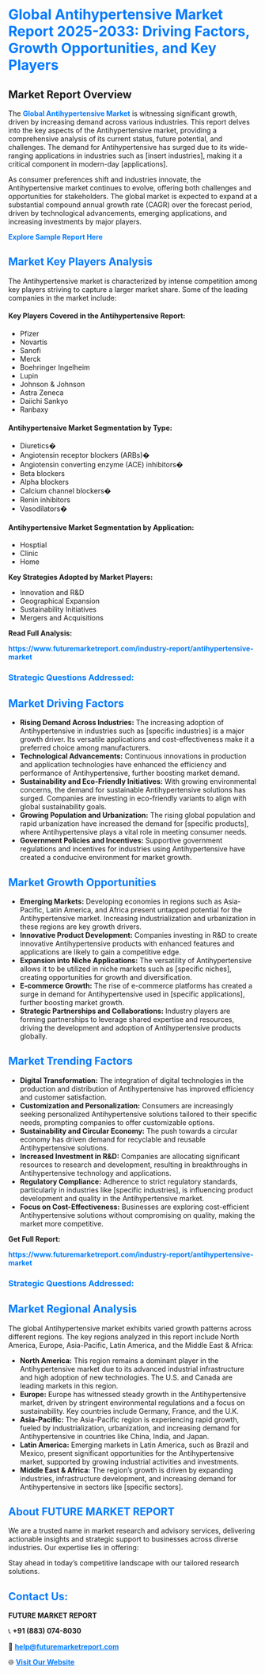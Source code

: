 <h1 style="color: #007BFF;">Global Antihypertensive Market Report 2025-2033: Driving Factors, Growth Opportunities, and Key Players</h1>

<section id="overview">
<h2>Market Report Overview</h2>
<p>The <a href="https://www.futuremarketreport.com/industry-report/antihypertensive-market" style="color: #007BFF; text-decoration: none;"><strong>Global Antihypertensive Market</strong></a> is witnessing significant growth, driven by increasing demand across various industries. This report delves into the key aspects of the Antihypertensive market, providing a comprehensive analysis of its current status, future potential, and challenges. The demand for Antihypertensive has surged due to its wide-ranging applications in industries such as [insert industries], making it a critical component in modern-day [applications].</p>
<p>As consumer preferences shift and industries innovate, the Antihypertensive market continues to evolve, offering both challenges and opportunities for stakeholders. The global market is expected to expand at a substantial compound annual growth rate (CAGR) over the forecast period, driven by technological advancements, emerging applications, and increasing investments by major players.</p>
</section>

<section id="overview">
<p><a href="https://www.futuremarketreport.com/request-sample/reportId=103371" style="color: #007BFF; text-decoration: none;"><strong>Explore Sample Report Here</strong></a></p>
</section>

<section id="key-players">
<h2 style="color: #007BFF;">Market Key Players Analysis</h2>
<p>The Antihypertensive market is characterized by intense competition among key players striving to capture a larger market share. Some of the leading companies in the market include:</p>
<h4>Key Players Covered in the Antihypertensive Report:</h4>
<ul><li>Pfizer</li><li>Novartis</li><li>Sanofi</li><li>Merck</li><li>Boehringer Ingelheim</li><li>Lupin</li><li>Johnson &amp; Johnson</li><li>Astra Zeneca</li><li>Daiichi Sankyo</li><li>Ranbaxy</li></ul>
<h4>Antihypertensive Market Segmentation by Type:</h4>
<ul><li>Diuretics�</li><li>Angiotensin receptor blockers (ARBs)�</li><li>Angiotensin converting enzyme (ACE) inhibitors�</li><li>Beta blockers</li><li>Alpha blockers</li><li>Calcium channel blockers�</li><li>Renin inhibitors</li><li>Vasodilators�</li></ul>

<h4>Antihypertensive Market Segmentation by Application:</h4>
<ul><li>Hosptial</li><li>Clinic</li><li>Home</li></ul>
<p><strong>Key Strategies Adopted by Market Players:</strong></p>
<ul>
<li>Innovation and R&D</li>
<li>Geographical Expansion</li>
<li>Sustainability Initiatives</li>
<li>Mergers and Acquisitions</li>
</ul>
</section>

<section>
<p><strong>Read Full Analysis: </strong></p><a href="https://www.futuremarketreport.com/industry-report/antihypertensive-market" style="color: #007BFF; text-decoration: none;"><strong>https://www.futuremarketreport.com/industry-report/antihypertensive-market</strong></a>
<h3 style="color: #007BFF;">Strategic Questions Addressed:</h3>
</section>

<section id="driving-factors">
<h2 style="color: #007BFF;">Market Driving Factors</h2>
<ul>
<li><strong>Rising Demand Across Industries:</strong> The increasing adoption of Antihypertensive in industries such as [specific industries] is a major growth driver. Its versatile applications and cost-effectiveness make it a preferred choice among manufacturers.</li>
<li><strong>Technological Advancements:</strong> Continuous innovations in production and application technologies have enhanced the efficiency and performance of Antihypertensive, further boosting market demand.</li>
<li><strong>Sustainability and Eco-Friendly Initiatives:</strong> With growing environmental concerns, the demand for sustainable Antihypertensive solutions has surged. Companies are investing in eco-friendly variants to align with global sustainability goals.</li>
<li><strong>Growing Population and Urbanization:</strong> The rising global population and rapid urbanization have increased the demand for [specific products], where Antihypertensive plays a vital role in meeting consumer needs.</li>
<li><strong>Government Policies and Incentives:</strong> Supportive government regulations and incentives for industries using Antihypertensive have created a conducive environment for market growth.</li>
</ul>
</section>

<section id="growth-opportunities">
<h2 style="color: #007BFF;">Market Growth Opportunities</h2>
<ul>
<li><strong>Emerging Markets:</strong> Developing economies in regions such as Asia-Pacific, Latin America, and Africa present untapped potential for the Antihypertensive market. Increasing industrialization and urbanization in these regions are key growth drivers.</li>
<li><strong>Innovative Product Development:</strong> Companies investing in R&D to create innovative Antihypertensive products with enhanced features and applications are likely to gain a competitive edge.</li>
<li><strong>Expansion into Niche Applications:</strong> The versatility of Antihypertensive allows it to be utilized in niche markets such as [specific niches], creating opportunities for growth and diversification.</li>
<li><strong>E-commerce Growth:</strong> The rise of e-commerce platforms has created a surge in demand for Antihypertensive used in [specific applications], further boosting market growth.</li>
<li><strong>Strategic Partnerships and Collaborations:</strong> Industry players are forming partnerships to leverage shared expertise and resources, driving the development and adoption of Antihypertensive products globally.</li>
</ul>
</section>

<section id="trending-factors">
<h2 style="color: #007BFF;">Market Trending Factors</h2>
<ul>
<li><strong>Digital Transformation:</strong> The integration of digital technologies in the production and distribution of Antihypertensive has improved efficiency and customer satisfaction.</li>
<li><strong>Customization and Personalization:</strong> Consumers are increasingly seeking personalized Antihypertensive solutions tailored to their specific needs, prompting companies to offer customizable options.</li>
<li><strong>Sustainability and Circular Economy:</strong> The push towards a circular economy has driven demand for recyclable and reusable Antihypertensive solutions.</li>
<li><strong>Increased Investment in R&D:</strong> Companies are allocating significant resources to research and development, resulting in breakthroughs in Antihypertensive technology and applications.</li>
<li><strong>Regulatory Compliance:</strong> Adherence to strict regulatory standards, particularly in industries like [specific industries], is influencing product development and quality in the Antihypertensive market.</li>
<li><strong>Focus on Cost-Effectiveness:</strong> Businesses are exploring cost-efficient Antihypertensive solutions without compromising on quality, making the market more competitive.</li>
</ul>
</section>

<section>
<p><strong>Get Full Report: </strong></p><a href="https://www.futuremarketreport.com/industry-report/antihypertensive-market" style="color: #007BFF; text-decoration: none;"><strong>https://www.futuremarketreport.com/industry-report/antihypertensive-market</strong></a>
<h3 style="color: #007BFF;">Strategic Questions Addressed:</h3>
</section>


<section id="regional-analysis">
<h2 style="color: #007BFF;">Market Regional Analysis</h2>
<p>The global Antihypertensive market exhibits varied growth patterns across different regions. The key regions analyzed in this report include North America, Europe, Asia-Pacific, Latin America, and the Middle East & Africa:</p>
<ul>
<li><strong>North America:</strong> This region remains a dominant player in the Antihypertensive market due to its advanced industrial infrastructure and high adoption of new technologies. The U.S. and Canada are leading markets in this region.</li>
<li><strong>Europe:</strong> Europe has witnessed steady growth in the Antihypertensive market, driven by stringent environmental regulations and a focus on sustainability. Key countries include Germany, France, and the U.K.</li>
<li><strong>Asia-Pacific:</strong> The Asia-Pacific region is experiencing rapid growth, fueled by industrialization, urbanization, and increasing demand for Antihypertensive in countries like China, India, and Japan.</li>
<li><strong>Latin America:</strong> Emerging markets in Latin America, such as Brazil and Mexico, present significant opportunities for the Antihypertensive market, supported by growing industrial activities and investments.</li>
<li><strong>Middle East & Africa:</strong> The region’s growth is driven by expanding industries, infrastructure development, and increasing demand for Antihypertensive in sectors like [specific sectors].</li>
</ul>
</section>

<footer>
<h2 style="color: #007BFF;">About FUTURE MARKET REPORT</h2>
<p>We are a trusted name in market research and advisory services, delivering actionable insights and strategic support to businesses across diverse industries. Our expertise lies in offering:</p>

<p>Stay ahead in today’s competitive landscape with our tailored research solutions.</p>

<h2 style="color: #007BFF;">Contact Us:</h2>
<p><strong>FUTURE MARKET REPORT</strong></p>
<p>📞 <strong>+91 (883) 074-8030</strong></p>
<p>📧 <strong><a href="mailto:help@futuremarketreport.com" style="color: #007BFF;">help@futuremarketreport.com</a></strong></p>
<p>🌐 <strong><a href="https://www.futuremarketreport.com/" style="color: #007BFF;">Visit Our Website</a></strong></p>
</footer>